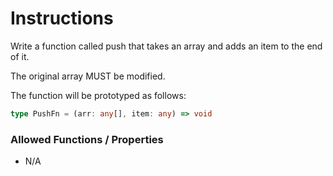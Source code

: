 # Instructions

Write a function called push that takes an array and adds an item to the end of it.

The original array MUST be modified.

The function will be prototyped as follows:

```typescript
type PushFn = (arr: any[], item: any) => void
```

### Allowed Functions / Properties

- N/A
